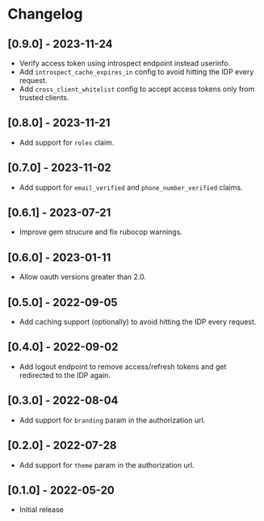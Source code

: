# Changelog

## [0.9.0] - 2023-11-24

- Verify access token using introspect endpoint instead userinfo.
- Add `introspect_cache_expires_in` config to avoid hitting the IDP every request.
- Add `cross_client_whitelist` config to accept access tokens only from trusted clients.

## [0.8.0] - 2023-11-21

- Add support for `roles` claim.

## [0.7.0] - 2023-11-02

- Add support for `email_verified` and `phone_number_verified` claims.

## [0.6.1] - 2023-07-21

- Improve gem strucure and fix rubocop warnings.

## [0.6.0] - 2023-01-11

- Allow oauth versions greater than 2.0.

## [0.5.0] - 2022-09-05

- Add caching support (optionally) to avoid hitting the IDP every request.

## [0.4.0] - 2022-09-02

- Add logout endpoint to remove access/refresh tokens and get redirected
to the IDP again.

## [0.3.0] - 2022-08-04

- Add support for `branding` param in the authorization url.

## [0.2.0] - 2022-07-28

- Add support for `theme` param in the authorization url.

## [0.1.0] - 2022-05-20

- Initial release
